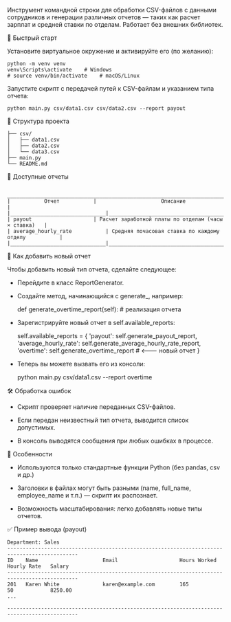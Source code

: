 Инструмент командной строки для обработки CSV-файлов с данными сотрудников и генерации различных отчетов — таких как расчет зарплат и средней ставки по отделам. Работает без внешних библиотек.

🚀 Быстрый старт

Установите виртуальное окружение и активируйте его (по желанию):

    python -m venv venv
    venv\Scripts\activate    # Windows
    # source venv/bin/activate    # macOS/Linux

Запустите скрипт с передачей путей к CSV-файлам и указанием типа отчета:

    python main.py csv/data1.csv csv/data2.csv --report payout

📁 Структура проекта


    ├── csv/
    │   ├── data1.csv
    │   ├── data2.csv
    │   └── data3.csv
    ├── main.py
    └── README.md

📌 Доступные отчеты

     ______________________________________________________________________________________
    |           Отчет	        |                     Описание                         |
    |_______________________________|______________________________________________________|
    | payout	                | Расчет заработной платы по отделам (часы × ставка)   |
    | average_hourly_rate	        | Средняя почасовая ставка по каждому отделу           |
    |_______________________________|______________________________________________________|

🧩 Как добавить новый отчет

Чтобы добавить новый тип отчета, сделайте следующее:

- Перейдите в класс ReportGenerator.

- Создайте метод, начинающийся с generate_, например:


    def generate_overtime_report(self):
        # реализация отчета


- Зарегистрируйте новый отчет в self.available_reports:


    self.available_reports = {
        'payout': self.generate_payout_report,
        'average_hourly_rate': self.generate_average_hourly_rate_report,
        'overtime': self.generate_overtime_report  # <--- новый отчет
    }


- Теперь вы можете вызвать его из консоли:


    python main.py csv/data1.csv --report overtime

🛠 Обработка ошибок

- Скрипт проверяет наличие переданных CSV-файлов.

- Если передан неизвестный тип отчета, выводится список допустимых.

- В консоль выводятся сообщения при любых ошибках в процессе.

📌 Особенности

- Используются только стандартные функции Python (без pandas, csv и др.)

- Заголовки в файлах могут быть разными (name, full_name, employee_name и т.п.) — скрипт их распознает.

- Возможность масштабирования: легко добавлять новые типы отчетов.


✅ Пример вывода (payout)

    Department: Sales
    ---------------------------------------------------------------------------------------------
    ID    Name                     Email                    Hours Worked   Hourly Rate   Salary
    ---------------------------------------------------------------------------------------------
    201   Karen White              karen@example.com        165            50            8250.00
    ...
    
    ---------------------------------------------------------------------------------------------